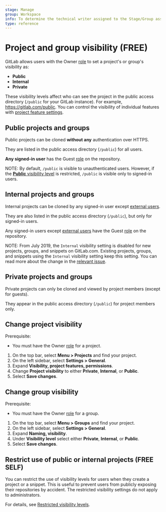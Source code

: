 ```yaml
---
stage: Manage
group: Workspace
info: To determine the technical writer assigned to the Stage/Group associated with this page, see https://about.gitlab.com/handbook/engineering/ux/technical-writing/#assignments
type: reference
---
```


# Project and group visibility **(FREE)**

GitLab allows users with the Owner [role](../user/permissions.md) to set a project's or group's visibility as:

- **Public**
- **Internal**
- **Private**

These visibility levels affect who can see the project in the public access directory (`/public`
for your GitLab instance). For example, <https://gitlab.com/public>.
You can control the visibility of individual features with
[project feature settings](../user/permissions.md#project-features).

## Public projects and groups

Public projects can be cloned **without any** authentication over HTTPS.

They are listed in the public access directory (`/public`) for all users.

**Any signed-in user** has the Guest [role](../user/permissions.md) on the repository.

NOTE:
By default, `/public` is visible to unauthenticated users. However, if the
[**Public** visibility level](../user/admin_area/settings/visibility_and_access_controls.md#restrict-visibility-levels)
is restricted, `/public` is visible only to signed-in users.

## Internal projects and groups

Internal projects can be cloned by any signed-in user except
[external users](../user/permissions.md#external-users).

They are also listed in the public access directory (`/public`), but only for signed-in users.

Any signed-in users except [external users](../user/permissions.md#external-users) have the
Guest [role](../user/permissions.md) on the repository.

NOTE:
From July 2019, the `Internal` visibility setting is disabled for new projects, groups,
and snippets on GitLab.com. Existing projects, groups, and snippets using the `Internal`
visibility setting keep this setting. You can read more about the change in the
[relevant issue](https://gitlab.com/gitlab-org/gitlab/-/issues/12388).

## Private projects and groups

Private projects can only be cloned and viewed by project members (except for guests).

They appear in the public access directory (`/public`) for project members only.

## Change project visibility

Prerequisite:

- You must have the Owner [role](../user/permissions.md) for a project.

1. On the top bar, select **Menu > Projects** and find your project.
1. On the left sidebar, select **Settings > General**.
1. Expand **Visibility, project features, permissions**.
1. Change **Project visibility** to either **Private**, **Internal**, or **Public**.
1. Select **Save changes**.

## Change group visibility

Prerequisite:

- You must have the Owner [role](../user/permissions.md) for a group.

1. On the top bar, select **Menu > Groups** and find your project.
1. On the left sidebar, select **Settings > General**.
1. Expand **Naming, visibility**.
1. Under **Visibility level** select either **Private**, **Internal**, or **Public**.
1. Select **Save changes**.

## Restrict use of public or internal projects **(FREE SELF)**

You can restrict the use of visibility levels for users when they create a project or a snippet.
This is useful to prevent users from publicly exposing their repositories by accident. The
restricted visibility settings do not apply to administrators.

For details, see [Restricted visibility levels](../user/admin_area/settings/visibility_and_access_controls.md#restrict-visibility-levels).

<!-- ## Troubleshooting

Include any troubleshooting steps that you can foresee. If you know beforehand what issues
one might have when setting this up, or when something is changed, or on upgrading, it's
important to describe those, too. Think of things that may go wrong and include them here.
This is important to minimize requests for support, and to avoid doc comments with
questions that you know someone might ask.

Each scenario can be a third-level heading, e.g. `### Getting error message X`.
If you have none to add when creating a doc, leave this section in place
but commented out to help encourage others to add to it in the future. -->
